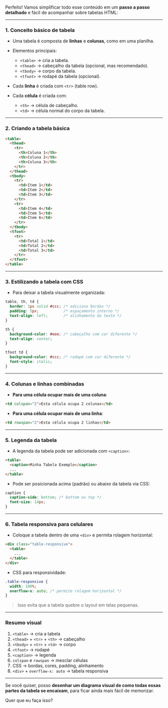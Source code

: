 Perfeito! Vamos simplificar todo esse conteúdo em um **passo a passo detalhado** e fácil de acompanhar sobre tabelas HTML:

---

### **1. Conceito básico de tabela**

* Uma tabela é composta de **linhas** e **colunas**, como em uma planilha.
* Elementos principais:

  * `<table>` → cria a tabela.
  * `<thead>` → cabeçalho da tabela (opcional, mas recomendado).
  * `<tbody>` → corpo da tabela.
  * `<tfoot>` → rodapé da tabela (opcional).
* Cada **linha** é criada com `<tr>` (table row).
* Cada **célula** é criada com:

  * `<th>` → célula de cabeçalho.
  * `<td>` → célula normal do corpo da tabela.

---

### **2. Criando a tabela básica**

```html
<table>
  <thead>
    <tr>
      <th>Coluna 1</th>
      <th>Coluna 2</th>
      <th>Coluna 3</th>
    </tr>
  </thead>
  <tbody>
    <tr>
      <td>Item 1</td>
      <td>Item 2</td>
      <td>Item 3</td>
    </tr>
    <tr>
      <td>Item 4</td>
      <td>Item 5</td>
      <td>Item 6</td>
    </tr>
  </tbody>
  <tfoot>
    <tr>
      <td>Total 1</td>
      <td>Total 2</td>
      <td>Total 3</td>
    </tr>
  </tfoot>
</table>
```

---

### **3. Estilizando a tabela com CSS**

* Para deixar a tabela visualmente organizada:

```css
table, th, td {
  border: 1px solid #ccc; /* adiciona bordas */
  padding: 5px;           /* espaçamento interno */
  text-align: left;       /* alinhamento do texto */
}

th {
  background-color: #eee; /* cabeçalho com cor diferente */
  text-align: center;
}

tfoot td {
  background-color: #ccc; /* rodapé com cor diferente */
  font-style: italic;
}
```

---

### **4. Colunas e linhas combinadas**

* **Para uma célula ocupar mais de uma coluna**:

```html
<td colspan="2">Esta célula ocupa 2 colunas</td>
```

* **Para uma célula ocupar mais de uma linha**:

```html
<td rowspan="2">Esta célula ocupa 2 linhas</td>
```

---

### **5. Legenda da tabela**

* A legenda da tabela pode ser adicionada com `<caption>`:

```html
<table>
  <caption>Minha Tabela Exemplo</caption>
  ...
</table>
```

* Pode ser posicionada acima (padrão) ou abaixo da tabela via CSS:

```css
caption {
  caption-side: bottom; /* bottom ou top */
  font-size: 14px;
}
```

---

### **6. Tabela responsiva para celulares**

* Coloque a tabela dentro de uma `<div>` e permita rolagem horizontal:

```html
<div class="table-responsive">
  <table>
    ...
  </table>
</div>
```

* CSS para responsividade:

```css
.table-responsive {
  width: 100%;
  overflow-x: auto; /* permite rolagem horizontal */
}
```

> Isso evita que a tabela quebre o layout em telas pequenas.

---

### **Resumo visual**

1. `<table>` → cria a tabela
2. `<thead>` + `<tr>` + `<th>` → cabeçalho
3. `<tbody>` + `<tr>` + `<td>` → corpo
4. `<tfoot>` → rodapé
5. `<caption>` → legenda
6. `colspan` e `rowspan` → mesclar células
7. CSS → bordas, cores, padding, alinhamento
8. `<div>` + `overflow-x: auto` → tabela responsiva

---

Se você quiser, posso **desenhar um diagrama visual de como todas essas partes da tabela se encaixam**, para ficar ainda mais fácil de memorizar.

Quer que eu faça isso?
